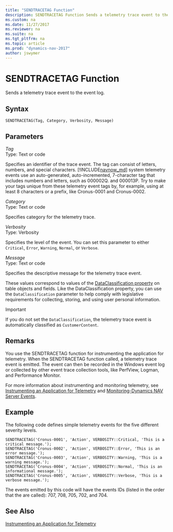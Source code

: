 ```yaml
---
title: "SENDTRACETAG Function"
description: SENDTRACETAG Function Sends a telemetry trace event to the event log. This topic contains information on SENDTRACETAG Function syntax, parameters, remarks, and examples.
ms.custom: na
ms.date: 11/27/2017
ms.reviewer: na
ms.suite: na
ms.tgt_pltfrm: na
ms.topic: article
ms.prod: "dynamics-nav-2017"
author: jswymer
---
```

# SENDTRACETAG Function
Sends a telemetry trace event to the event log.  
  
## Syntax  
  
```  
SENDTRACETAG(Tag, Category, Verbosity, Message)  
```  
<!-- future CU
```  
SENDTRACETAG(Tag, Category, Verbosity, Message[, DataClassification])  
``` 
-->
## Parameters  
*Tag*  
Type: Text or code  
  
Specifies an identifier of the trace event. The tag can consist of letters, numbers, and special characters. [!INCLUDE[navnow_md](includes/navnow_md.md)] system telemetry events use an auto-generated, auto-incremented, 7-character tag that includes numbers and letters, such as 000002Q. and 000013P. Try to make your tags unique from these telemetry event tags by, for example, using at least 8 characters or a prefix, like Cronus-0001 and Cronus-0002. 
  
*Category*  
Type: Text or code  
  
Specifies category for the telemetry trace.  
  
*Verbosity*  
Type: Verbosity  
  
Specifies the level of the event. You can set this parameter to either `Critical`, `Error`, `Warning`, `Normal`, or `Verbose`.   
  
*Message*  
Type: Text or code  
  
Specifies the descriptive message for the telemetry trace event. 

<!-- future CU
*DataClassification*  
Type: DataClassification  
  
Specifies a classification for the data in the telemetry trace event. The following values are supported:

[!INCLUDE[data_classifications](includes/data_classifications.md)] 

-->

<!--

|  Value  |  Description  |  Example  |
|---------|---------------|-----------|
|CustomerContent|Content directly provided/created by admins and users.|<ul><li>Customer generated BLOB or structured storage data</li><li>Customer-owned/provided secrets (passwords, certificates, encryption keys, storage keys)</li></ul>|
|EndUserIdentifiableInformation|(EUII) Data that identifies or could be used to identify the user of a Microsoft service. EUII does not contain Customer content.|<ul><li>User name or display name (DOMAIN\UserName)</li><li>User principle name (name@company.com)</li><li>User-specific IP address</li></ul>| 
|AccountData|Customer billing information and payment instrument information, including administrator contact information, such as tenant administrator’s name, address, or phone number.|<ul><li>Tenant administrator contact information (for example, tenant administrator’s name, address, e-mail address, phone number)</li><li>Customer’s provisioning information</li></ul>|  
|EndUsePseudonymousIdentifiers|EUPI) An identifier created by Microsoft tied to the user of a Microsoft service. When EUPI is combined with other information, such as a mapping table, it identifies the end user. EUPI does not contain information uploaded or created by the customer (Customer content or EUII)|<ul><li>User GUIDs, PUIDs, or SIDs</li><li>Session IDs</li></ul>|
|OrganizationIdentifiableInformation|(OII) Data that can be used to identify a tenant, generally config or usage data. This data is not linkable to a user and does not contain Customer content.|<ul><li>Tenant ID (non-GUID)</li><li>Domain name in e-mail address (xxx@contoso.com) or other tenant-specific domain information</li></ul>| 
|SystemMetadata|Data generated while running the service or program that is not linkable to a user or tenant. |<ul><li>Database table names, database column names, entity names</li></ul>| 

-->

These values correspond to values of the [DataClassification property](dataclassification-property.md) on table objects and fields. Like the DataClassification property, you can use the `DataClassification` parameter to help comply with legislative requirements for collecting, storing, and using user personal information.

>[!IMPORTANT]
>If you do not set the `DataClassification`, the telemetry trace event is automatically classified as `CustomerContent`.

## Remarks 
You use the SENDTRACETAG function for instrumenting the application for telemetry. When the SENDTRACETAG function called, a telemetry trace event is emitted. The event can then be recorded in the Windows event log or collected by other event trace collection tools, like PerfView, Logman, and Performance Monitor. 

<!-- future CU 
A telemetry event is given one of the following event IDs, depending on the `DATACLASSIFICATION`and `VERBOSITY`:

|  DATACLASSIFICATION |  VERBOSITY |    ID|
|----------------------|------|------------------------------|
|All except `CustomerContent` and `EndUserIdentifiableInformation`|Critical|700|
||Error|701|
||Informational|702|
||Verbose|704|
||Warning|705|
|`CustomerContent` or `EndUserIdentifiableInformation`|Critical|707|
||Error|708|
||Informational|709|
||Verbose|711 |
||Warning|712 |

-->

For more information about instrumenting and monitoring telemetry, see [Instrumenting an Application for Telemetry](instrumenting-application-for-telemetry.md) and [Monitoring-Dynamics NAV Server Events](Monitoring-Microsoft-Dynamics-NAV-Server-Events.md). 


## Example 
The following code defines simple telemetry events for the five different severity levels. 
```  
SENDTRACETAG('Cronus-0001', 'Action', VERBOSITY::Critical, 'This is a critical message.');
SENDTRACETAG('Cronus-0002', 'Action', VERBOSITY::Error, 'This is an error message.');
SENDTRACETAG('Cronus-0003', 'Action', VERBOSITY::Warning, 'This is a warning message.');
SENDTRACETAG('Cronus-0004', 'Action', VERBOSITY::Normal, 'This is an informational message.');
SENDTRACETAG('Cronus-0005', 'Action', VERBOSITY::Verbose, 'This is a verbose message.');
```  
<!-- 
```  
SENDTRACETAG('Cronus-0001', 'Action', VERBOSITY::Critical, 'This is a critical message.', DATACLASSIFICATION::CustomerContent);
SENDTRACETAG('Cronus-0002', 'Action', VERBOSITY::Error, 'This is an error message.',  DATACLASSIFICATION::EndUserIdentifiableInformation);
SENDTRACETAG('Cronus-0003', 'Action', VERBOSITY::Warning, 'This is a warning message.', DATACLASSIFICATION::AccountData);
SENDTRACETAG('Cronus-0004', 'Action', VERBOSITY::Normal, 'This is an informational message.', DATACLASSIFICATION::OrganizationIdentifiableInformation);
SENDTRACETAG('Cronus-0005', 'Action', VERBOSITY::Verbose, 'This is a verbose message.', DATACLASSIFICATION::SystemMetadata);
```  
-->
The events emitted by this code will have the events IDs (listed in the order that the are called): 707, 708, 705, 702, and 704.

## See Also  
[Instrumenting an Application for Telemetry](instrumenting-application-for-telemetry.md) 
